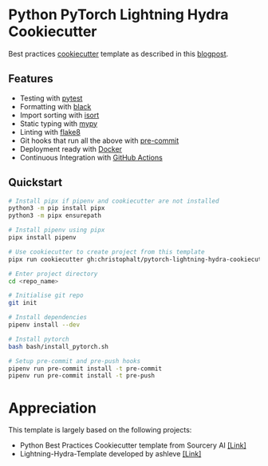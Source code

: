 # Python PyTorch Lightning Hydra Cookiecutter

Best practices [cookiecutter](https://github.com/audreyr/cookiecutter) template as described in this [blogpost](https://sourcery.ai/blog/python-best-practices/).

## Features
- Testing with [pytest](https://docs.pytest.org/en/latest/)
- Formatting with [black](https://github.com/psf/black)
- Import sorting with [isort](https://github.com/timothycrosley/isort)
- Static typing with [mypy](http://mypy-lang.org/)
- Linting with [flake8](http://flake8.pycqa.org/en/latest/)
- Git hooks that run all the above with [pre-commit](https://pre-commit.com/)
- Deployment ready with [Docker](https://docker.com/)
- Continuous Integration with [GitHub Actions](https://github.com/features/actions)

## Quickstart
```sh
# Install pipx if pipenv and cookiecutter are not installed
python3 -m pip install pipx
python3 -m pipx ensurepath

# Install pipenv using pipx
pipx install pipenv

# Use cookiecutter to create project from this template
pipx run cookiecutter gh:christophalt/pytorch-lightning-hydra-cookiecutter

# Enter project directory
cd <repo_name>

# Initialise git repo
git init

# Install dependencies
pipenv install --dev

# Install pytorch
bash bash/install_pytorch.sh

# Setup pre-commit and pre-push hooks
pipenv run pre-commit install -t pre-commit
pipenv run pre-commit install -t pre-push
```

# Appreciation
This template is largely based on the following projects:
- Python Best Practices Cookiecutter template from Sourcery AI [[Link]](https://github.com/sourcery-ai/python-best-practices-cookiecutter)
- Lightning-Hydra-Template developed by ashleve [[Link]](https://github.com/ashleve/lightning-hydra-template)
